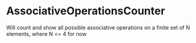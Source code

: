# AssociativeOperationsCounter
Will count and show all possible associative operations on a finite set of N elements, where N &lt;= 4 for now